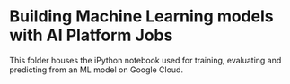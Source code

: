 # Building Machine Learning models with AI Platform Jobs

This folder houses the iPython notebook used for training, evaluating and predicting from an ML model on Google Cloud.
